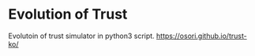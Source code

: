# Evolution of Trust
Evolutoin of trust simulator in python3 script. https://osori.github.io/trust-ko/
